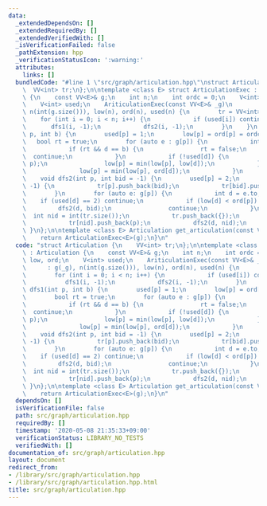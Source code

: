 ```yaml
---
data:
  _extendedDependsOn: []
  _extendedRequiredBy: []
  _extendedVerifiedWith: []
  _isVerificationFailed: false
  _pathExtension: hpp
  _verificationStatusIcon: ':warning:'
  attributes:
    links: []
  bundledCode: "#line 1 \"src/graph/articulation.hpp\"\nstruct Articulation {\n  \
    \  VV<int> tr;\n};\n\ntemplate <class E> struct ArticulationExec : Articulation\
    \ {\n    const VV<E>& g;\n    int n;\n    int ordc = 0;\n    V<int> low, ord;\n\
    \    V<int> used;\n    AriticulationExec(const VV<E>& _g)\n            : g(_g),\
    \ n(int(g.size())), low(n), ord(n), used(n) {\n        tr = VV<int>(n);\n    \
    \    for (int i = 0; i < n; i++) {\n            if (used[i]) continue;\n     \
    \       dfs1(i, -1);\n            dfs2(i, -1);\n        }\n    }\n    void dfs1(int\
    \ p, int b) {\n        used[p] = 1;\n        low[p] = ord[p] = ordc++;\n     \
    \   bool rt = true;\n        for (auto e : g[p]) {\n            int d = e.to;\n\
    \            if (rt && d == b) {\n                rt = false;\n              \
    \  continue;\n            }\n            if (!used[d]) {\n                dfs1(d,\
    \ p);\n                low[p] = min(low[p], low[d]);\n            } else {\n \
    \               low[p] = min(low[p], ord[d]);\n            }\n        }\n    }\n\
    \    void dfs2(int p, int bid = -1) {\n        used[p] = 2;\n        if (bid !=\
    \ -1) {\n            tr[p].push_back(bid);\n            tr[bid].push_back(p);\n\
    \        }\n        for (auto e: g[p]) {\n            int d = e.to;\n        \
    \    if (used[d] == 2) continue;\n            if (low[d] < ord[p]) {\n       \
    \         dfs2(d, bid);\n                continue;\n            }\n          \
    \  int nid = int(tr.size());\n            tr.push_back({});\n            tr[p].push_back(nid);\n\
    \            tr[nid].push_back(p);\n            dfs2(d, nid);\n        }\n   \
    \ }\n};\n\ntemplate <class E> Articulation get_articulation(const VV<E>& g) {\n\
    \    return ArticulationExec<E>(g);\n}\n"
  code: "struct Articulation {\n    VV<int> tr;\n};\n\ntemplate <class E> struct ArticulationExec\
    \ : Articulation {\n    const VV<E>& g;\n    int n;\n    int ordc = 0;\n    V<int>\
    \ low, ord;\n    V<int> used;\n    AriticulationExec(const VV<E>& _g)\n      \
    \      : g(_g), n(int(g.size())), low(n), ord(n), used(n) {\n        tr = VV<int>(n);\n\
    \        for (int i = 0; i < n; i++) {\n            if (used[i]) continue;\n \
    \           dfs1(i, -1);\n            dfs2(i, -1);\n        }\n    }\n    void\
    \ dfs1(int p, int b) {\n        used[p] = 1;\n        low[p] = ord[p] = ordc++;\n\
    \        bool rt = true;\n        for (auto e : g[p]) {\n            int d = e.to;\n\
    \            if (rt && d == b) {\n                rt = false;\n              \
    \  continue;\n            }\n            if (!used[d]) {\n                dfs1(d,\
    \ p);\n                low[p] = min(low[p], low[d]);\n            } else {\n \
    \               low[p] = min(low[p], ord[d]);\n            }\n        }\n    }\n\
    \    void dfs2(int p, int bid = -1) {\n        used[p] = 2;\n        if (bid !=\
    \ -1) {\n            tr[p].push_back(bid);\n            tr[bid].push_back(p);\n\
    \        }\n        for (auto e: g[p]) {\n            int d = e.to;\n        \
    \    if (used[d] == 2) continue;\n            if (low[d] < ord[p]) {\n       \
    \         dfs2(d, bid);\n                continue;\n            }\n          \
    \  int nid = int(tr.size());\n            tr.push_back({});\n            tr[p].push_back(nid);\n\
    \            tr[nid].push_back(p);\n            dfs2(d, nid);\n        }\n   \
    \ }\n};\n\ntemplate <class E> Articulation get_articulation(const VV<E>& g) {\n\
    \    return ArticulationExec<E>(g);\n}\n"
  dependsOn: []
  isVerificationFile: false
  path: src/graph/articulation.hpp
  requiredBy: []
  timestamp: '2020-05-08 21:35:33+09:00'
  verificationStatus: LIBRARY_NO_TESTS
  verifiedWith: []
documentation_of: src/graph/articulation.hpp
layout: document
redirect_from:
- /library/src/graph/articulation.hpp
- /library/src/graph/articulation.hpp.html
title: src/graph/articulation.hpp
---
```

